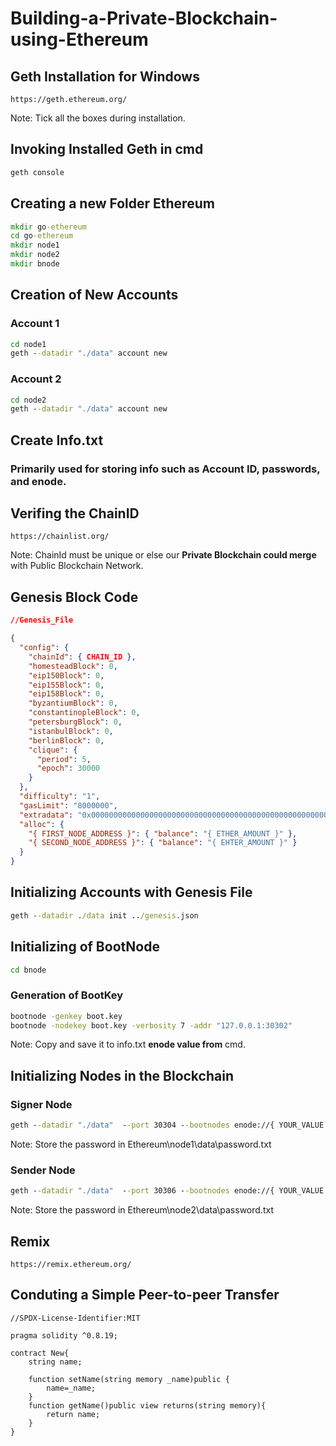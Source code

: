 # Building-a-Private-Blockchain-using-Ethereum

## Geth Installation for Windows
```
https://geth.ethereum.org/
```
Note: Tick all the boxes during installation.
## Invoking Installed Geth in cmd
```cmd
geth console
```

## Creating a new Folder Ethereum
```cmd
mkdir go-ethereum
cd go-ethereum
mkdir node1
mkdir node2
mkdir bnode
```

## Creation of New Accounts
### Account 1
```cmd
cd node1
geth --datadir "./data" account new
```
### Account 2
```cmd
cd node2
geth --datadir "./data" account new
```

## Create Info.txt
### Primarily used for storing info such as Account ID, passwords, and enode.

## Verifing the ChainID
```
https://chainlist.org/
```
Note: ChainId must be unique or else our <b>Private Blockchain could merge</b> with Public Blockchain Network.

## Genesis Block Code
```json
//Genesis_File

{
  "config": {
    "chainId": { CHAIN_ID },
    "homesteadBlock": 0,
    "eip150Block": 0,
    "eip155Block": 0,
    "eip158Block": 0,
    "byzantiumBlock": 0,
    "constantinopleBlock": 0,
    "petersburgBlock": 0,
    "istanbulBlock": 0,
    "berlinBlock": 0,
    "clique": {
      "period": 5,
      "epoch": 30000
    }
  },
  "difficulty": "1",
  "gasLimit": "8000000",
  "extradata": "0x0000000000000000000000000000000000000000000000000000000000000000{ INITIAL_SIGNER_ADDRESS }0000000000000000000000000000000000000000000000000000000000000000000000000000000000000000000000000000000000000000000000000000000000",
  "alloc": {
    "{ FIRST_NODE_ADDRESS }": { "balance": "{ ETHER_AMOUNT }" },
    "{ SECOND_NODE_ADDRESS }": { "balance": "{ EHTER_AMOUNT }" }
  }
}

```

## Initializing Accounts with Genesis File
```cmd
geth --datadir ./data init ../genesis.json
```

## Initializing of BootNode
```cmd
cd bnode
```
### Generation of BootKey
```cmd
bootnode -genkey boot.key
bootnode -nodekey boot.key -verbosity 7 -addr "127.0.0.1:30302"
``` 
Note: Copy and save it to info.txt <b>enode value from</b> cmd.

## Initializing Nodes in the Blockchain
### Signer Node
```cmd
geth --datadir "./data"  --port 30304 --bootnodes enode://{ YOUR_VALUE } --authrpc.port 8547 --ipcdisable --allow-insecure-unlock  --http --http.corsdomain="https://remix.ethereum.org" --http.api web3,eth,debug,personal,net --networkid { NETWORK_ID } --unlock { ADDRESS_NODE1 } --password { PASSWORD_FILE_NAME_EXTENSION }  --mine --miner.etherbase= { SIGNER_ADDRESS }
```
Note: Store the password in Ethereum\node1\data\password.txt

### Sender Node
```cmd
geth --datadir "./data"  --port 30306 --bootnodes enode://{ YOUR_VALUE }  -authrpc.port 8546 --networkid { NETWORK_ID } --unlock { ADDRESS_NODE2 } --password { PASSWORD_FILE_WITH_EXTENSION }
```
Note:  Store the password in Ethereum\node2\data\password.txt

## Remix
```
https://remix.ethereum.org/
```

## Conduting a Simple Peer-to-peer Transfer
```solidity
//SPDX-License-Identifier:MIT

pragma solidity ^0.8.19;

contract New{
	string name;

	function setName(string memory _name)public {
		name=_name;
	} 
	function getName()public view returns(string memory){
		return name;
	}
}
```
